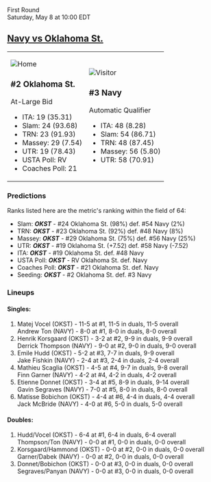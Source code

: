 First Round  
Saturday, May 8 at 10:00 EDT
## [Navy vs Oklahoma St.](https://www.ncaa.com/game/5833392) 

<table><tr><td>  

![Home](https://www.ncaa.com/sites/default/files/images/logos/schools/o/oklahoma-st.70.png)  

### #2 Oklahoma St.  

At-Large Bid  
- ITA: 19 (35.31)  
- Slam: 24 (93.68)  
- TRN: 23 (91.93)  
- Massey: 29 (7.54)  
- UTR: 19 (78.43)  
- USTA Poll: RV  
- Coaches Poll: 21  

</td><td>  

![Visitor](https://www.ncaa.com/sites/default/files/images/logos/schools/n/navy.70.png)  

### #3 Navy  

Automatic Qualifier  
- ITA: 48 (8.28)  
- Slam: 54 (86.71)  
- TRN: 48 (87.45)  
- Massey: 56 (5.80)  
- UTR: 58 (70.91)  

</td></tr></table>  

### Predictions  

Ranks listed here are the metric's ranking within the field of 64:  
- Slam: ***OKST*** - #24 Oklahoma St. (98%) def. #54 Navy (2%)  
- TRN: ***OKST*** - #23 Oklahoma St. (92%) def. #48 Navy (8%)  
- Massey: ***OKST*** - #29 Oklahoma St. (75%) def. #56 Navy (25%)  
- UTR: ***OKST*** - #19 Oklahoma St. (+7.52) def. #58 Navy (-7.52)  
- ITA: ***OKST*** - #19 Oklahoma St. def. #48 Navy  
- USTA Poll: ***OKST*** - RV Oklahoma St. def. Navy  
- Coaches Poll: ***OKST*** - #21 Oklahoma St. def. Navy  
- Seeding: ***OKST*** - #2 Oklahoma St. def. #3 Navy  

### Lineups  

#### Singles:  
1. Matej Vocel (OKST) - 11-5 at #1, 11-5 in duals, 11-5 overall  
   Andrew Ton (NAVY) - 8-0 at #1, 8-0 in duals, 8-0 overall
2. Henrik Korsgaard (OKST) - 3-2 at #2, 9-9 in duals, 9-9 overall  
   Derrick Thompson (NAVY) - 9-0 at #2, 9-0 in duals, 9-0 overall
3. Emile Hudd (OKST) - 5-2 at #3, 7-7 in duals, 9-9 overall  
   Jake Fishkin (NAVY) - 2-4 at #3, 2-4 in duals, 2-4 overall
4. Mathieu Scaglia (OKST) - 4-5 at #4, 9-7 in duals, 9-8 overall  
   Finn Garner (NAVY) - 4-2 at #4, 4-2 in duals, 4-2 overall
5. Etienne Donnet (OKST) - 3-4 at #5, 8-9 in duals, 9-14 overall  
   Gavin Segraves (NAVY) - 7-0 at #5, 8-0 in duals, 8-0 overall
6. Matisse Bobichon (OKST) - 4-4 at #6, 4-4 in duals, 4-4 overall  
   Jack McBride (NAVY) - 4-0 at #6, 5-0 in duals, 5-0 overall

#### Doubles:  
1. Hudd/Vocel (OKST) - 6-4 at #1, 6-4 in duals, 6-4 overall  
   Thompson/Ton (NAVY) - 0-0 at #1, 0-0 in duals, 0-0 overall
2. Korsgaard/Hammond (OKST) - 0-0 at #2, 0-0 in duals, 0-0 overall  
   Garner/Dabek (NAVY) - 0-0 at #2, 0-0 in duals, 0-0 overall
3. Donnet/Bobichon (OKST) - 0-0 at #3, 0-0 in duals, 0-0 overall  
   Segraves/Panyan (NAVY) - 0-0 at #3, 0-0 in duals, 0-0 overall